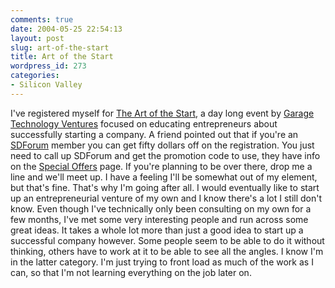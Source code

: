 ```yaml
---
comments: true
date: 2004-05-25 22:54:13
layout: post
slug: art-of-the-start
title: Art of the Start
wordpress_id: 273
categories:
- Silicon Valley
---
```


I've registered myself for [The Art of the Start](http://www.artofthestart.com/), a day long event by [Garage Technology Ventures](http://www.garage.com/) focused on educating entrepreneurs about successfully starting a company. A friend pointed out that if you're an [SDForum](http://www.sdforum.org) member you can get fifty dollars off on the registration. You just need to call up SDForum and get the promotion code to use, they have info on the [Special Offers](http://www.sdforum.org/SDForum/Templates/Level1.aspx?pid=10080&sid=7) page. If you're planning to be over there, drop me a line and we'll meet up. I have a feeling I'll be somewhat out of my element, but that's fine.  That's why I'm going after all. I would eventually like to start up an entrepreneurial venture of my own and I know there's a lot I still don't know. Even though I've technically only been consulting on my own for a few months, I've met some very interesting people and run across some great ideas. It takes a whole lot more than just a good idea to start up a successful company however. Some people seem to be able to do it without thinking, others have to work at it to be able to see all the angles. I know I'm in the latter category. I'm just trying to front load as much of the work as I can, so that I'm not learning everything on the job later on.
